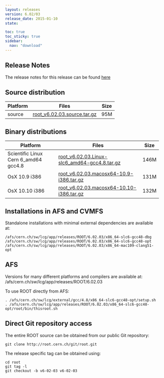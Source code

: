 ```yaml
---
layout: releases
version: 6.02/03
release_date: 2015-01-10
state:

toc: true
toc_sticky: true
sidebar:
  nav: "download"
---
```



## Release Notes

The release notes for this release can be found [here](https://root.cern.ch/root-version-v6-02-00-patch-release-notes)

## Source distribution

| Platform       | Files | Size |
|-----------|-------|-----|
| source | [root_v6.02.03.source.tar.gz](https://root.cern.ch/download/root_v6.02.03.source.tar.gz) |  95M |


## Binary distributions

| Platform       | Files | Size |
|-----------|-------|-----|
| Scientific Linux Cern 6_amd64 gcc4.8 | [root_v6.02.03.Linux-slc6_amd64-gcc4.8.tar.gz](https://root.cern.ch/download/root_v6.02.03.Linux-slc6_amd64-gcc4.8.tar.gz) | 146M |
| OsX 10.9 i386 | [root_v6.02.03.macosx64-10.9-i386.tar.gz](https://root.cern.ch/download/root_v6.02.03.macosx64-10.9-i386.tar.gz) | 131M |
| OsX 10.10 i386 | [root_v6.02.03.macosx64-10.10-i386.tar.gz](https://root.cern.ch/download/root_v6.02.03.macosx64-10.10-i386.tar.gz) | 132M |



## Installations in AFS and CVMFS
Standalone installations with minimal external dependencies are available at:
~~~
/afs/cern.ch/sw/lcg/app/releases/ROOT/6.02.03/x86_64-slc6-gcc48-dbg
/afs/cern.ch/sw/lcg/app/releases/ROOT/6.02.03/x86_64-slc6-gcc48-opt
/afs/cern.ch/sw/lcg/app/releases/ROOT/6.02.03/x86_64-mac109-clang51-opt
~~~

## AFS
Versions for many different platforms and compilers are available at:
/afs/cern.ch/sw/lcg/app/releases/ROOT/6.02.03

To use ROOT directly from AFS:
~~~
. /afs/cern.ch/sw/lcg/external/gcc/4.8/x86_64-slc6-gcc48-opt/setup.sh
. /afs/cern.ch/sw/lcg/app/releases/ROOT/6.02.03/x86_64-slc6-gcc48-opt/root/bin/thisroot.sh
~~~

## Direct Git repository access
The entire ROOT source can be obtained from our public Git repository:

~~~
git clone http://root.cern.ch/git/root.git
~~~
The release specific tag can be obtained using:
~~~
cd root
git tag -l
git checkout -b v6-02-03 v6-02-03
~~~
